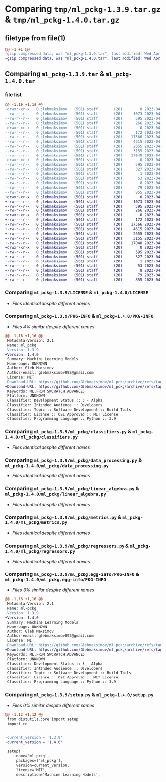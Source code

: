 # Comparing `tmp/ml_pckg-1.3.9.tar.gz` & `tmp/ml_pckg-1.4.0.tar.gz`

## filetype from file(1)

```diff
@@ -1 +1 @@
-gzip compressed data, was "ml_pckg-1.3.9.tar", last modified: Wed Apr 26 17:45:30 2023, max compression
+gzip compressed data, was "ml_pckg-1.4.0.tar", last modified: Wed Apr 26 17:48:35 2023, max compression
```

## Comparing `ml_pckg-1.3.9.tar` & `ml_pckg-1.4.0.tar`

### file list

```diff
@@ -1,19 +1,19 @@
-drwxr-xr-x   0 glebmaksimov   (501) staff       (20)        0 2023-04-26 17:45:30.787808 ml_pckg-1.3.9/
--rw-r--r--   0 glebmaksimov   (501) staff       (20)     1073 2023-04-21 13:24:22.000000 ml_pckg-1.3.9/LICENSE
--rw-r--r--   0 glebmaksimov   (501) staff       (20)      595 2023-04-26 17:45:30.787896 ml_pckg-1.3.9/PKG-INFO
--rw-r--r--   0 glebmaksimov   (501) staff       (20)      266 2023-04-26 17:13:37.000000 ml_pckg-1.3.9/README.md
-drwxr-xr-x   0 glebmaksimov   (501) staff       (20)        0 2023-04-26 17:45:30.786464 ml_pckg-1.3.9/ml_pckg/
--rw-r--r--   0 glebmaksimov   (501) staff       (20)      172 2023-04-26 17:09:14.000000 ml_pckg-1.3.9/ml_pckg/__init__.py
--rw-r--r--   0 glebmaksimov   (501) staff       (20)    17566 2023-04-26 17:07:06.000000 ml_pckg-1.3.9/ml_pckg/classifiers.py
--rw-r--r--   0 glebmaksimov   (501) staff       (20)     4615 2023-04-26 17:08:39.000000 ml_pckg-1.3.9/ml_pckg/data_processing.py
--rw-r--r--   0 glebmaksimov   (501) staff       (20)     2655 2023-04-26 16:54:21.000000 ml_pckg-1.3.9/ml_pckg/linear_algebra.py
--rw-r--r--   0 glebmaksimov   (501) staff       (20)     3155 2023-04-26 16:52:03.000000 ml_pckg-1.3.9/ml_pckg/metrics.py
--rw-r--r--   0 glebmaksimov   (501) staff       (20)    17048 2023-04-26 17:09:17.000000 ml_pckg-1.3.9/ml_pckg/regressors.py
-drwxr-xr-x   0 glebmaksimov   (501) staff       (20)        0 2023-04-26 17:45:30.787631 ml_pckg-1.3.9/ml_pckg.egg-info/
--rw-r--r--   0 glebmaksimov   (501) staff       (20)      595 2023-04-26 17:45:30.000000 ml_pckg-1.3.9/ml_pckg.egg-info/PKG-INFO
--rw-r--r--   0 glebmaksimov   (501) staff       (20)      327 2023-04-26 17:45:30.000000 ml_pckg-1.3.9/ml_pckg.egg-info/SOURCES.txt
--rw-r--r--   0 glebmaksimov   (501) staff       (20)        1 2023-04-26 17:45:30.000000 ml_pckg-1.3.9/ml_pckg.egg-info/dependency_links.txt
--rw-r--r--   0 glebmaksimov   (501) staff       (20)       53 2023-04-26 17:45:30.000000 ml_pckg-1.3.9/ml_pckg.egg-info/requires.txt
--rw-r--r--   0 glebmaksimov   (501) staff       (20)        8 2023-04-26 17:45:30.000000 ml_pckg-1.3.9/ml_pckg.egg-info/top_level.txt
--rw-r--r--   0 glebmaksimov   (501) staff       (20)       79 2023-04-26 17:45:30.788185 ml_pckg-1.3.9/setup.cfg
--rw-r--r--   0 glebmaksimov   (501) staff       (20)      855 2023-04-26 17:43:37.000000 ml_pckg-1.3.9/setup.py
+drwxr-xr-x   0 glebmaksimov   (501) staff       (20)        0 2023-04-26 17:48:35.648181 ml_pckg-1.4.0/
+-rw-r--r--   0 glebmaksimov   (501) staff       (20)     1073 2023-04-21 13:24:22.000000 ml_pckg-1.4.0/LICENSE
+-rw-r--r--   0 glebmaksimov   (501) staff       (20)      595 2023-04-26 17:48:35.648342 ml_pckg-1.4.0/PKG-INFO
+-rw-r--r--   0 glebmaksimov   (501) staff       (20)      266 2023-04-26 17:13:37.000000 ml_pckg-1.4.0/README.md
+drwxr-xr-x   0 glebmaksimov   (501) staff       (20)        0 2023-04-26 17:48:35.646764 ml_pckg-1.4.0/ml_pckg/
+-rw-r--r--   0 glebmaksimov   (501) staff       (20)      172 2023-04-26 17:09:14.000000 ml_pckg-1.4.0/ml_pckg/__init__.py
+-rw-r--r--   0 glebmaksimov   (501) staff       (20)    17566 2023-04-26 17:07:06.000000 ml_pckg-1.4.0/ml_pckg/classifiers.py
+-rw-r--r--   0 glebmaksimov   (501) staff       (20)     4615 2023-04-26 17:08:39.000000 ml_pckg-1.4.0/ml_pckg/data_processing.py
+-rw-r--r--   0 glebmaksimov   (501) staff       (20)     2655 2023-04-26 16:54:21.000000 ml_pckg-1.4.0/ml_pckg/linear_algebra.py
+-rw-r--r--   0 glebmaksimov   (501) staff       (20)     3155 2023-04-26 16:52:03.000000 ml_pckg-1.4.0/ml_pckg/metrics.py
+-rw-r--r--   0 glebmaksimov   (501) staff       (20)    17048 2023-04-26 17:09:17.000000 ml_pckg-1.4.0/ml_pckg/regressors.py
+drwxr-xr-x   0 glebmaksimov   (501) staff       (20)        0 2023-04-26 17:48:35.648032 ml_pckg-1.4.0/ml_pckg.egg-info/
+-rw-r--r--   0 glebmaksimov   (501) staff       (20)      595 2023-04-26 17:48:35.000000 ml_pckg-1.4.0/ml_pckg.egg-info/PKG-INFO
+-rw-r--r--   0 glebmaksimov   (501) staff       (20)      327 2023-04-26 17:48:35.000000 ml_pckg-1.4.0/ml_pckg.egg-info/SOURCES.txt
+-rw-r--r--   0 glebmaksimov   (501) staff       (20)        1 2023-04-26 17:48:35.000000 ml_pckg-1.4.0/ml_pckg.egg-info/dependency_links.txt
+-rw-r--r--   0 glebmaksimov   (501) staff       (20)       53 2023-04-26 17:48:35.000000 ml_pckg-1.4.0/ml_pckg.egg-info/requires.txt
+-rw-r--r--   0 glebmaksimov   (501) staff       (20)        8 2023-04-26 17:48:35.000000 ml_pckg-1.4.0/ml_pckg.egg-info/top_level.txt
+-rw-r--r--   0 glebmaksimov   (501) staff       (20)       79 2023-04-26 17:48:35.648698 ml_pckg-1.4.0/setup.cfg
+-rw-r--r--   0 glebmaksimov   (501) staff       (20)      855 2023-04-26 17:45:30.000000 ml_pckg-1.4.0/setup.py
```

### Comparing `ml_pckg-1.3.9/LICENSE` & `ml_pckg-1.4.0/LICENSE`

 * *Files identical despite different names*

### Comparing `ml_pckg-1.3.9/PKG-INFO` & `ml_pckg-1.4.0/PKG-INFO`

 * *Files 4% similar despite different names*

```diff
@@ -1,16 +1,16 @@
 Metadata-Version: 2.1
 Name: ml_pckg
-Version: 1.3.9
+Version: 1.4.0
 Summary: Machine Learning Models
 Home-page: UNKNOWN
 Author: Gleb Maksimov
 Author-email: glebmaksimov092@gmail.com
 License: MIT
-Download-URL: https://github.com/Glebmaksimov/ml_pckg/archive/refs/tags/1.3.9.tar.gz
+Download-URL: https://github.com/Glebmaksimov/ml_pckg/archive/refs/tags/1.4.0.tar.gz
 Keywords: ML,FROM SWCRATCH,ADVANCED
 Platform: UNKNOWN
 Classifier: Development Status :: 3 - Alpha
 Classifier: Intended Audience :: Developers
 Classifier: Topic :: Software Development :: Build Tools
 Classifier: License :: OSI Approved :: MIT License
 Classifier: Programming Language :: Python :: 3.9
```

### Comparing `ml_pckg-1.3.9/ml_pckg/classifiers.py` & `ml_pckg-1.4.0/ml_pckg/classifiers.py`

 * *Files identical despite different names*

### Comparing `ml_pckg-1.3.9/ml_pckg/data_processing.py` & `ml_pckg-1.4.0/ml_pckg/data_processing.py`

 * *Files identical despite different names*

### Comparing `ml_pckg-1.3.9/ml_pckg/linear_algebra.py` & `ml_pckg-1.4.0/ml_pckg/linear_algebra.py`

 * *Files identical despite different names*

### Comparing `ml_pckg-1.3.9/ml_pckg/metrics.py` & `ml_pckg-1.4.0/ml_pckg/metrics.py`

 * *Files identical despite different names*

### Comparing `ml_pckg-1.3.9/ml_pckg/regressors.py` & `ml_pckg-1.4.0/ml_pckg/regressors.py`

 * *Files identical despite different names*

### Comparing `ml_pckg-1.3.9/ml_pckg.egg-info/PKG-INFO` & `ml_pckg-1.4.0/ml_pckg.egg-info/PKG-INFO`

 * *Files 3% similar despite different names*

```diff
@@ -1,16 +1,16 @@
 Metadata-Version: 2.1
 Name: ml-pckg
-Version: 1.3.9
+Version: 1.4.0
 Summary: Machine Learning Models
 Home-page: UNKNOWN
 Author: Gleb Maksimov
 Author-email: glebmaksimov092@gmail.com
 License: MIT
-Download-URL: https://github.com/Glebmaksimov/ml_pckg/archive/refs/tags/1.3.9.tar.gz
+Download-URL: https://github.com/Glebmaksimov/ml_pckg/archive/refs/tags/1.4.0.tar.gz
 Keywords: ML,FROM SWCRATCH,ADVANCED
 Platform: UNKNOWN
 Classifier: Development Status :: 3 - Alpha
 Classifier: Intended Audience :: Developers
 Classifier: Topic :: Software Development :: Build Tools
 Classifier: License :: OSI Approved :: MIT License
 Classifier: Programming Language :: Python :: 3.9
```

### Comparing `ml_pckg-1.3.9/setup.py` & `ml_pckg-1.4.0/setup.py`

 * *Files 0% similar despite different names*

```diff
@@ -1,12 +1,12 @@
 from distutils.core import setup
 import re
 
 
-current_version = '1.3.9'
+current_version = '1.4.0'
 
 setup(
     name='ml_pckg',
     packages=['ml_pckg'],
     version=current_version,
     license='MIT',
     description='Machine Learning Models',
```


